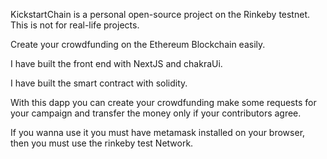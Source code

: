 KickstartChain is a personal open-source project on the Rinkeby testnet. This is not for real-life projects.

Create your crowdfunding on the Ethereum Blockchain easily.

I have built the front end with NextJS and chakraUi.

I have built the smart contract with solidity.

With this dapp you can create your crowdfunding make some requests for your campaign and transfer the money only if your contributors agree.

If you wanna use it you must have metamask installed on your browser,
then you must use the rinkeby test Network.

